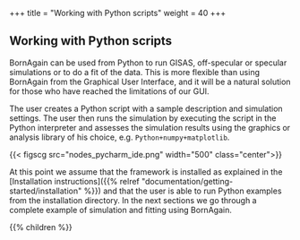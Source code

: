 +++
title = "Working with Python scripts"
weight = 40
+++

## Working with Python scripts

BornAgain can be used from Python to run GISAS, off-specular or specular simulations or to do a fit of the data. This is more flexible than using BornAgain from the Graphical User Interface, and it will be a natural solution for those who have reached the limitations of our GUI.

The user creates a Python script with a sample description and simulation settings. The user then runs the simulation by executing the script in the Python interpreter and assesses the simulation results using the graphics or analysis library of his choice, e.g. `Python+numpy+matplotlib`.

{{< figscg src="nodes_pycharm_ide.png" width="500" class="center">}}

At this point we assume that the framework is installed as explained in the 
[Installation instructions]({{% relref "documentation/getting-started/installation" %}}) and that the user is able to run Python examples from the installation directory.  In the next sections we go through a complete example of simulation and fitting using BornAgain.

{{% children %}}
